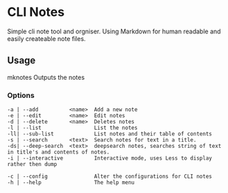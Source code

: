# CLI Notes
Simple cli note tool and orgniser. Using Markdown for human readable and easily createable note files.

## Usage
mknotes <name>                      Outputs the notes

### Options
    -a | --add          <name>  Add a new note
    -e | --edit         <name>  Edit notes
    -d | --delete       <name>  Deletes notes
    -l | --list                 List the notes
    -ll| --sub-list             List notes and their table of contents
    -s | --search       <text>  Search notes for text in a title.
    -ds| --deep-search  <text>  deepsearch notes, searches string of text in title's and contents of notes.
    -i | --interactive          Interactive mode, uses Less to display rather then dump

    -c | --config               Alter the configurations for CLI notes
    -h | --help                 The help menu
